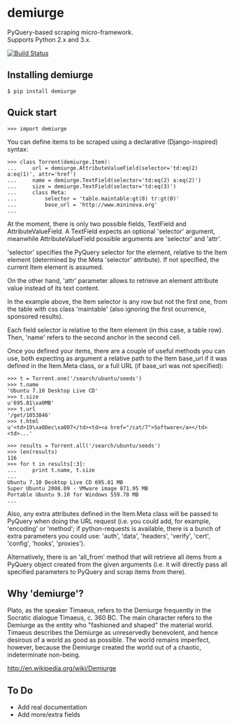demiurge
========

PyQuery-based scraping micro-framework.  
Supports Python 2.x and 3.x.

[![Build Status](https://travis-ci.org/matiasb/demiurge.png?branch=master)](https://travis-ci.org/matiasb/demiurge)


Installing demiurge
-------------------

    $ pip install demiurge


Quick start
-----------

    >>> import demiurge

You can define items to be scraped using a declarative (Django-inspired) syntax:

    >>> class Torrent(demiurge.Item):
    ...     url = demiurge.AttributeValueField(selector='td:eq(2) a:eq(1)', attr='href')
    ...     name = demiurge.TextField(selector='td:eq(2) a:eq(2)')
    ...     size = demiurge.TextField(selector='td:eq(3)')
    ...     class Meta:
    ...         selector = 'table.maintable:gt(0) tr:gt(0)'
    ...         base_url = 'http://www.mininova.org'
    ... 

At the moment, there is only two possible fields, TextField and
AttributeValueField. A TextField expects an optional 'selector' argument,
meanwhile AttributeValueField possible arguments are 'selector' and 'attr'.

'selector' specifies the PyQuery selector for the element,
relative to the Item element (determined by the Meta 'selector' attribute). If
not specified, the current Item element is assumed.

On the other hand, 'attr' parameter allows to retrieve an element
attribute value instead of its text content.

In the example above, the Item selector is any row but not the first one, from
the table with css class 'maintable' (also ignoring the first ocurrence,
sponsored results).

Each field selector is relative to the Item element (in this case, a table row).
Then, 'name' refers to the second anchor in the second cell.

Once you defined your items, there are a couple of useful methods you can use,
both expecting as argument a relative path to the Item base\_url if it was
defined in the Item.Meta class, or a full URL (if base\_url was not specified):

    >>> t = Torrent.one('/search/ubuntu/seeds')
    >>> t.name
    'Ubuntu 7.10 Desktop Live CD'
    >>> t.size
    u'695.81\xa0MB'
    >>> t.url
    '/get/1053846'
    >>> t.html
    u'<td>19\xa0Dec\xa007</td><td><a href="/cat/7">Software</a></td><td>...'

    >>> results = Torrent.all('/search/ubuntu/seeds')
    >>> len(results)
    116
    >>> for t in results[:3]:
    ...     print t.name, t.size
    ... 
    Ubuntu 7.10 Desktop Live CD 695.81 MB
    Super Ubuntu 2008.09 - VMware image 871.95 MB
    Portable Ubuntu 9.10 for Windows 559.78 MB
    ...

Also, any extra attributes defined in the Item.Meta class will be passed
to PyQuery when doing the URL request (i.e. you could add, for example,
'encoding' or 'method'; if python-requests is available, there is a bunch of
extra parameters you could use: 'auth', 'data', 'headers', 'verify', 'cert',
'config', 'hooks', 'proxies').

Alternatively, there is an 'all\_from' method that will retrieve all items from
a PyQuery object created from the given arguments (i.e. it will directly pass
all specified parameters to PyQuery and scrap items from there).


Why 'demiurge'?
---------------

Plato, as the speaker Timaeus, refers to the Demiurge frequently in the Socratic
dialogue Timaeus, c. 360 BC. The main character refers to the Demiurge as the
entity who "fashioned and shaped" the material world. Timaeus describes the
Demiurge as unreservedly benevolent, and hence desirous of a world as good as
possible. The world remains imperfect, however, because the Demiurge created
the world out of a chaotic, indeterminate non-being.

http://en.wikipedia.org/wiki/Demiurge


To Do
-----

- Add real documentation
- Add more/extra fields
